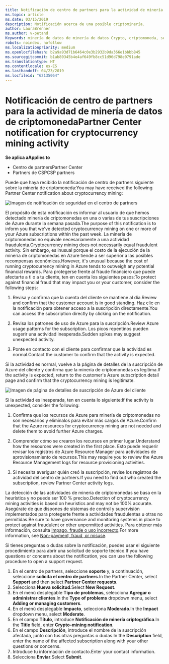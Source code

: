 ```yaml
---
title: Notificación de centro de partners para la actividad de minería de datos de clave criptográfica | Centro de partners
ms.topic: article
ms.date: 03/15/2019
description: Notificación acerca de una posible criptominería.
author: LauraBrenner
ms.author: v-petand
Keywords: minería de datos de minería de datos Crypto, criptomoneda, seguridad
robots: noindex, nofollow
ms.localizationpriority: medium
ms.openlocfilehash: b2a9a93d71b6464c0e3b2932b9da366e1bbbb845
ms.sourcegitcommit: b1ab80345b4e4af649fb8cc51d96d798e0791ade
ms.translationtype: HT
ms.contentlocale: es-ES
ms.lasthandoff: 04/23/2019
ms.locfileid: "62135064"
---
```

# <a name="partner-center-notification-for-cryptocurrency-mining-activity"></a><span data-ttu-id="c8b24-104">Notificación de centro de partners para la actividad de minería de datos de criptomoneda</span><span class="sxs-lookup"><span data-stu-id="c8b24-104">Partner Center notification for cryptocurrency mining activity</span></span>

<span data-ttu-id="c8b24-105">**Se aplica a**</span><span class="sxs-lookup"><span data-stu-id="c8b24-105">**Applies to**</span></span>

-  <span data-ttu-id="c8b24-106">Centro de partners</span><span class="sxs-lookup"><span data-stu-id="c8b24-106">Partner Center</span></span>
-  <span data-ttu-id="c8b24-107">Partners de CSP</span><span class="sxs-lookup"><span data-stu-id="c8b24-107">CSP partners</span></span>

<span data-ttu-id="c8b24-108">Puede que haya recibido la notificación de centro de partners siguiente sobre la minería de criptomoneda:</span><span class="sxs-lookup"><span data-stu-id="c8b24-108">You may have received the following Partner Center notification about cryptocurrency mining:</span></span>
 
![Imagen de notificación de seguridad en el centro de partners](images/crypto1.png)

<span data-ttu-id="c8b24-110">El propósito de esta notificación es informar al usuario de que hemos detectado minería de criptomonedas en una o varias de tus suscripciones de Azure durante la semana pasada.</span><span class="sxs-lookup"><span data-stu-id="c8b24-110">The purpose of this notification is to inform you that we've detected cryptocurrency mining on one or more of your Azure subscriptions within the past week.</span></span> <span data-ttu-id="c8b24-111">La minería de criptomonedas no equivale necesariamente a una actividad fraudulenta.</span><span class="sxs-lookup"><span data-stu-id="c8b24-111">Cryptocurrency mining does not necessarily equal fraudulent activity.</span></span> <span data-ttu-id="c8b24-112">Sin embargo, es inusual porque el costo de la ejecución de la minería de criptomonedas en Azure tiende a ser superior a las posibles recompensas económicas.</span><span class="sxs-lookup"><span data-stu-id="c8b24-112">However, it's unusual because the cost of running cryptocurrency mining in Azure tends to outweigh any potential financial rewards.</span></span> <span data-ttu-id="c8b24-113">Para protegerse frente al fraude financiero que puede afectarte a ti o a tu cliente, ten en cuenta los siguientes pasos:</span><span class="sxs-lookup"><span data-stu-id="c8b24-113">To protect against financial fraud that may impact you or your customer, consider the following steps:</span></span>

1.  <span data-ttu-id="c8b24-114">Revisa y confirma que la cuenta del cliente se mantiene al día.</span><span class="sxs-lookup"><span data-stu-id="c8b24-114">Review and confirm that the customer account is in good standing.</span></span> <span data-ttu-id="c8b24-115">Haz clic en la notificación para obtener acceso a la suscripción directamente.</span><span class="sxs-lookup"><span data-stu-id="c8b24-115">You can access the subscription directly by clicking on the notification.</span></span>

2.  <span data-ttu-id="c8b24-116">Revisa los patrones de uso de Azure para la suscripción.</span><span class="sxs-lookup"><span data-stu-id="c8b24-116">Review Azure usage patterns for the subscription.</span></span> <span data-ttu-id="c8b24-117">Los picos repentinos pueden sugerir una actividad inesperada.</span><span class="sxs-lookup"><span data-stu-id="c8b24-117">Sudden spikes may suggest unexpected activity.</span></span>

3.  <span data-ttu-id="c8b24-118">Ponte en contacto con el cliente para confirmar que la actividad es normal.</span><span class="sxs-lookup"><span data-stu-id="c8b24-118">Contact the customer to confirm that the activity is expected.</span></span>

<span data-ttu-id="c8b24-119">Si la actividad es normal, vuelve a la página de detalles de la suscripción de Azure del cliente y confirma que la minería de criptomonedas es legítima.</span><span class="sxs-lookup"><span data-stu-id="c8b24-119">If the activity is expected, return to the customer's Azure subscription detail page and confirm that the cryptocurrency mining is legitimate.</span></span> 


![Imagen de página de detalles de suscripción de Azure del cliente](images/crypto2.png)

<span data-ttu-id="c8b24-121">Si la actividad es inesperada, ten en cuenta lo siguiente:</span><span class="sxs-lookup"><span data-stu-id="c8b24-121">If the activity is unexpected, consider the following:</span></span>

1.  <span data-ttu-id="c8b24-122">Confirma que los recursos de Azure para minería de criptomonedas no son necesarios y elimínalos para evitar más cargos de Azure.</span><span class="sxs-lookup"><span data-stu-id="c8b24-122">Confirm that the Azure resources for cryptocurrency mining are not needed and delete them to avoid further Azure charges.</span></span>

2.  <span data-ttu-id="c8b24-123">Comprender cómo se crearon los recursos en primer lugar.</span><span class="sxs-lookup"><span data-stu-id="c8b24-123">Understand how the resources were created in the first place.</span></span> <span data-ttu-id="c8b24-124">Esto puede requerir revisar los registros de Azure Resource Manager para actividades de aprovisionamiento de recursos.</span><span class="sxs-lookup"><span data-stu-id="c8b24-124">This may require you to review the Azure Resource Management logs for resource provisioning activities.</span></span>

3.  <span data-ttu-id="c8b24-125">Si necesita averiguar quién creó la suscripción, revise los registros de actividad del centro de partners.</span><span class="sxs-lookup"><span data-stu-id="c8b24-125">If you need to find out who created the subscription, review Partner Center activity logs.</span></span>

<span data-ttu-id="c8b24-126">La detección de las actividades de minería de criptomonedas se basa en la heurística y no puede ser 100 % preciso.</span><span class="sxs-lookup"><span data-stu-id="c8b24-126">Detection of cryptocurrency mining activities is based on heuristics and may not be 100% accurate.</span></span> <span data-ttu-id="c8b24-127">Asegúrate de que dispones de sistemas de control y supervisión implementados para protegerte frente a actividades fraudulentas u otras no permitidas.</span><span class="sxs-lookup"><span data-stu-id="c8b24-127">Be sure to have governance and monitoring systems in place to protect against fraudulent or other unpermitted activities.</span></span> <span data-ttu-id="c8b24-128">Para obtener más información, consulta [Impago, fraude o uso incorrecto](https://docs.microsoft.com/partner-center/non-payment--fraud--or-misuse).</span><span class="sxs-lookup"><span data-stu-id="c8b24-128">For more information, see [Non-payment, fraud, or misuse](https://docs.microsoft.com/partner-center/non-payment--fraud--or-misuse).</span></span>

<span data-ttu-id="c8b24-129">Si tienes preguntas o dudas sobre la notificación, puedes usar el siguiente procedimiento para abrir una solicitud de soporte técnico.</span><span class="sxs-lookup"><span data-stu-id="c8b24-129">If you have questions or concerns about the notification, you can use the following procedure to open a support request.</span></span>

1.  <span data-ttu-id="c8b24-130">En el centro de partners, seleccione **soporte** y, a continuación, seleccione **solicita el centro de partners**.</span><span class="sxs-lookup"><span data-stu-id="c8b24-130">In the Partner Center, select **Support** and then select **Partner Center requests**.</span></span>
3.  <span data-ttu-id="c8b24-131">Selecciona **Nueva solicitud**.</span><span class="sxs-lookup"><span data-stu-id="c8b24-131">Select **New Request**.</span></span> 
4.  <span data-ttu-id="c8b24-132">En el menú desplegable **Tipo de problemas**, selecciona **Agregar o administrar clientes**.</span><span class="sxs-lookup"><span data-stu-id="c8b24-132">In the **Type of problems** dropdown menu, select **Adding or managing customers**.</span></span>
5.  <span data-ttu-id="c8b24-133">En el menú desplegable **Impacto**, selecciona **Moderado**.</span><span class="sxs-lookup"><span data-stu-id="c8b24-133">In the **Impact** dropdown menu, select **Moderate**.</span></span>
6.  <span data-ttu-id="c8b24-134">En el campo **Título**, introduce **Notificación de minería criptográfica**.</span><span class="sxs-lookup"><span data-stu-id="c8b24-134">In the **Title** field, enter **Crypto-mining notification**.</span></span>
7.  <span data-ttu-id="c8b24-135">En el campo **Descripción**, introduce el nombre de la suscripción afectada, junto con tus otras preguntas o dudas.</span><span class="sxs-lookup"><span data-stu-id="c8b24-135">In the **Description** field, enter the name of the affected subscription along with your other questions or concerns.</span></span> 
8.  <span data-ttu-id="c8b24-136">Introduce tu información de contacto.</span><span class="sxs-lookup"><span data-stu-id="c8b24-136">Enter your contact information.</span></span>
9.  <span data-ttu-id="c8b24-137">Selecciona **Enviar**.</span><span class="sxs-lookup"><span data-stu-id="c8b24-137">Select **Submit**.</span></span>




